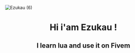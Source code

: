 ![Ezukau (6)](https://user-images.githubusercontent.com/105425952/196008671-d05dcbbd-dbad-464d-b85a-44400b8dbc4e.png)

<h1 align="center">Hi i'am Ezukau !</h1>
<h2 align="center">I learn lua and use it on Fivem</h1>
